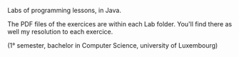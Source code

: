 Labs of programming lessons, in Java. 

The PDF files of the exercices are within each Lab folder. You'll find there as well my resolution to each exercice. 

(1° semester, bachelor in Computer Science, university of Luxembourg) 

